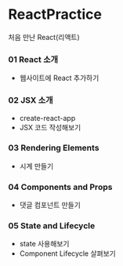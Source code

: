 # ReactPractice
처음 만난 React(리액트)

### 01 React 소개
* 웹사이트에 React 추가하기
### 02 JSX 소개
* create-react-app
* JSX 코드 작성해보기
### 03 Rendering Elements
* 시계 만들기
### 04 Components and Props
* 댓글 컴포넌트 만들기
### 05 State and Lifecycle
* state 사용해보기
* Component Lifecycle 살펴보기
